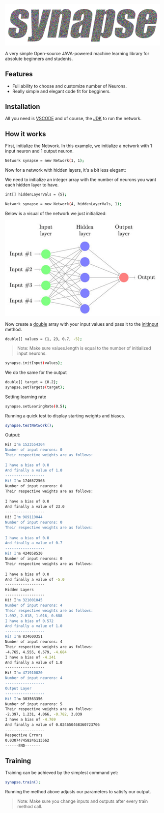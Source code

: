<img src="https://github.com/Yassin-Younis/Synapse/blob/main/synapse.png?raw=true" alt="drawing" width="700"/>

A very simple Open-source JAVA-powered machine learning library for absolute beginners and students.
## Features

- Full ability to choose and customize number of Neurons.
- Really simple and elegant code fit for begginers.

## Installation

All you need is [VSCODE](https://code.visualstudio.com/) and of course, the [JDK](https://www.oracle.com/java/technologies/downloads/) to run the network.

## How it works

First, initialize the Network. In this example, we initialize a network with 1 input neuron and 1 output neuron.

```sh
Network synapse = new Network(1, 1);
```
Now for a network with hidden layers, it's a bit less elegant:

We need to initialize an integer array with the number of neurons you want each hidden layer to have.

```sh
int[] hiddenLayerVals = {5};
```
```sh
Network synapse = new Network(4, hiddenLayerVals, 1);
```
Below is a visual of the network we just initialized:

<img src="https://github.com/Yassin-Younis/Synapse/blob/main/Schema-of-an-artificial-neural-network-Image-Source-10.png?raw=true" alt="drawing" width="700"/>

Now create a <ins>double</ins> array with your input values and pass it to the <ins>initInput</ins> method.

```sh
double[] values = {1, 23, 0.7, -5};
```
> Note: Make sure values.length is equal to the number of initialized input neurons.

```sh
synapse.initInput(values);
```



We do the same for the output

```sh
double[] target = {0.2};
synapse.setTargets(target);
```

Setting learning rate

```sh
synapse.setLearingRate(0.5);
```

Running a quick test to display starting weights and biases.

```sh
synapse.testNetwork();
```

Output:

```sh
Hi! I'm 1523554304
Number of input neurons: 0
Their respective weights are as follows:

I have a bias of 0.0
And finally a value of 1.0
------------------
Hi! I'm 1746572565
Number of input neurons: 0
Their respective weights are as follows:

I have a bias of 0.0
And finally a value of 23.0
------------------
Hi! I'm 989110044
Number of input neurons: 0
Their respective weights are as follows:

I have a bias of 0.0
And finally a value of 0.7
------------------
Hi! I'm 424058530
Number of input neurons: 0
Their respective weights are as follows:

I have a bias of 0.0
And finally a value of -5.0
------------------
Hidden Layers
------------------
Hi! I'm 321001045
Number of input neurons: 4
Their respective weights are as follows:
1.092, 2.018, 1.016, 0.688
I have a bias of 0.572
And finally a value of 1.0
------------------
Hi! I'm 834600351
Number of input neurons: 4
Their respective weights are as follows:
-4.765, 4.555, 0.579, -4.684
I have a bias of -4.241
And finally a value of 1.0
------------------
Hi! I'm 471910020
Number of input neurons: 4
------------------
Output Layer
------------------
Hi! I'm 303563356
Number of input neurons: 5
Their respective weights are as follows:
-2.397, 1.231, 4.066, -0.782, 3.039
I have a bias of -4.769
And finally a value of 0.024650468360723706
------------------
Respective Errors
0.030747458246113562
------END-------
```

## Training

Training can be achieved by the simplest command yet:

```sh
synapse.train();
```
Running the method above adjusts our parameters to satisfy our output.
> Note: Make sure you change inputs and outputs after every train method call.
